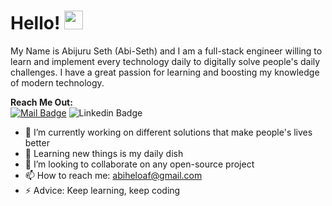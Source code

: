 # Hello! <img src="https://raw.githubusercontent.com/MartinHeinz/MartinHeinz/master/wave.gif" width="30px" height="30px">

My Name is Abijuru Seth (Abi-Seth) and I am a full-stack engineer willing to learn and implement every technology daily to digitally solve people's daily challenges. I have a great passion for learning and boosting my knowledge of modern technology. 


**Reach Me Out:<br>**
[![Mail Badge](https://img.shields.io/badge/-Abi-Seth-c0392b?style=flat&labelColor=c0392b&logo=gmail&logoColor=white)](mailto:abiheloaf@gmail.com)
![Linkedin Badge](https://img.shields.io/badge/-Abi-Seth-blue?style=plastic&logo=Linkedin&logoColor=white&link=https://www.linkedin.com/in/abi-seth/)

- 🔭 I’m currently working on different solutions that make people's lives better 
- 🌱 Learning new things is my daily dish
- 👯 I’m looking to collaborate on any open-source project
- 📫 How to reach me: abiheloaf@gmail.com
- ⚡ Advice: Keep learning, keep coding
